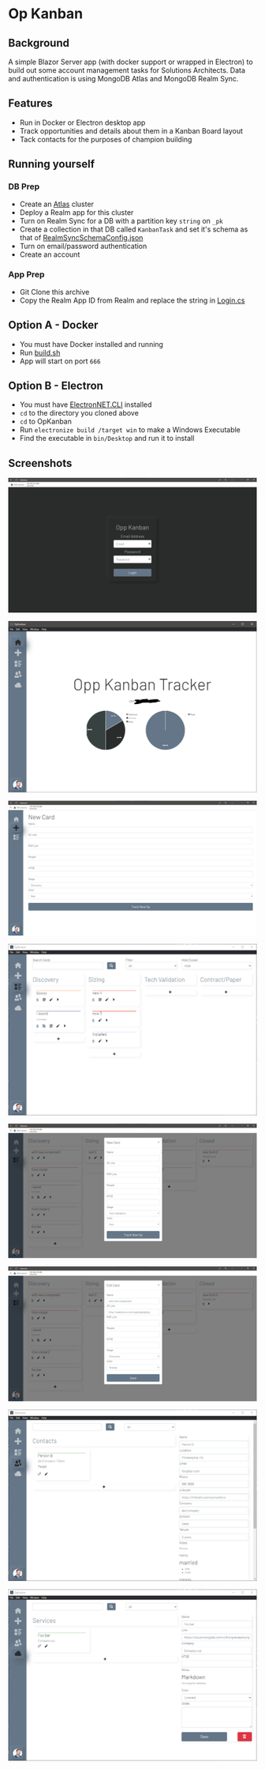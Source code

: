 # Op Kanban

## Background
A simple Blazor Server app (with docker support or wrapped in Electron) to build out some account management tasks for Solutions Architects. Data and authentication is using MongoDB Atlas and MongoDB Realm Sync.

## Features
* Run in Docker or Electron desktop app
* Track opportunities and details about them in a Kanban Board layout
* Tack contacts for the purposes of champion building

## Running yourself
### DB Prep
* Create an [Atlas](https://cloud.mongodb.com) cluster
* Deploy a Realm app for this cluster
* Turn on Realm Sync for a DB with a partition key `string` on `_pk`
* Create a collection in that DB called `KanbanTask` and set it's schema as that of [RealmSyncSchemaConfig.json](RealmSyncSchema.json)
* Turn on email/password authentication
* Create an account

### App Prep
* Git Clone this archive
* Copy the Realm App ID from Realm and replace the string in [Login.cs](OpKanban/OpKanban/Data/Login.cs)

## Option A - Docker
* You must have Docker installed and running
* Run [build.sh](OpKanban/build.sh) 
* App will start on port `666`

## Option B - Electron
* You must have [ElectronNET.CLI](https://www.nuget.org/packages/ElectronNET.CLI/) installed
* `cd` to the directory you cloned above 
* `cd` to OpKanban
* Run `electronize build /target win` to make a Windows Executable 
* Find the executable in `bin/Desktop` and run it to install


## Screenshots
![](Screenshots/ss01.png)

![](Screenshots/ss02.png)

![](Screenshots/ss03.png)

![](Screenshots/ss04.png)

![](Screenshots/ss05.png)

![](Screenshots/ss06.png)

![](Screenshots/ss07.png)

![](Screenshots/ss08.png)
